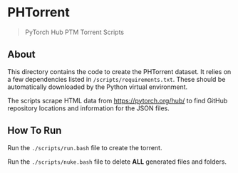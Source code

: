 # PHTorrent
> PyTorch Hub PTM Torrent Scripts

## About
This directory contains the code to create the PHTorrent dataset. It relies on a few dependencies listed in `/scripts/requirements.txt`. These should be automatically downloaded by the Python virtual environment.

The scripts scrape HTML data from https://pytorch.org/hub/ to find GitHub repository locations and information for the JSON files.

## How To Run
Run the `./scripts/run.bash` file to create the torrent.

Run the `./scripts/nuke.bash` file to delete **ALL** generated files and folders.
